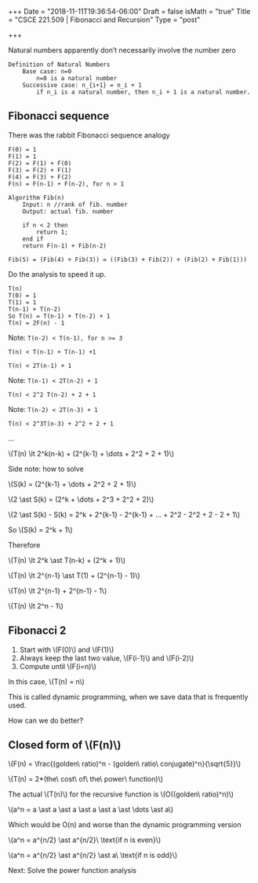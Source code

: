 +++
Date = "2018-11-11T19:36:54-06:00"
Draft = false
isMath = "true"
Title = "CSCE 221.509 | Fibonacci and Recursion"
Type = "post"

+++

Natural numbers apparently don’t necessarily involve the number zero

```pseudocode
Definition of Natural Numbers
	Base case: n=0
		n=0 is a natural number
	Successive case: n_{i+1} = n_i + 1
		if n_i is a natural number, then n_i + 1 is a natural number.
```

## Fibonacci sequence

There was the rabbit Fibonacci sequence analogy

```pseudocode
F(0) = 1
F(1) = 1
F(2) = F(1) + F(0)
F(3) = F(2) + F(1)
F(4) = F(3) + F(2)
F(n) = F(n-1) + F(n-2), for n > 1
```

```pseudocode
Algorithm Fib(n)
	Input: n //rank of fib. number
	Output: actual fib. number

	if n < 2 then
		return 1;
	end if
	return F(n-1) + Fib(n-2)
```

`Fib(5) = (Fib(4) + Fib(3)) = ((Fib(3) + Fib(2)) + (Fib(2) + Fib(1)))`

Do the analysis to speed it up.

```
T(n)
T(0) = 1
T(1) = 1
T(n-1) + T(n-2)
So T(n) = T(n-1) + T(n-2) + 1
T(n) = 2F(n) - 1
```

Note: `T(n-2) < T(n-1), for n >= 3`

`T(n) < T(n-1) + T(n-1) +1`

`T(n) < 2T(n-1) + 1`

Note: `T(n-1) < 2T(n-2) + 1`

`T(n) < 2^2 T(n-2) + 2 + 1`

Note: `T(n-2) < 2T(n-3) + 1`

`T(n) < 2^3T(n-3) + 2^2 + 2 + 1`

…

\\(T(n) \lt 2^k(n-k) + (2^{k-1} + \dots + 2^2 + 2 + 1)\\)

Side note: how to solve

\\(S(k) = (2^{k-1} + \dots + 2^2 + 2 + 1)\\)

\\(2 \ast S(k) = (2^k + \dots + 2^3 + 2^2 + 2)\\)

\\(2 \ast S(k) - S(k) = 2^k + 2^{k-1} - 2^{k-1} + … + 2^2 - 2^2 + 2 - 2 + 1\\)

So \\(S(k) = 2^k + 1\\)

Therefore

\\(T(n) \lt 2^k \ast T(n-k) + (2^k + 1)\\)

\\(T(n) \lt 2^{n-1} \ast T(1) + (2^{n-1} - 1)\\)

\\(T(n) \lt 2^{n-1} + 2^{n-1} - 1\\)

\\(T(n) \lt 2^n - 1\\)

## Fibonacci 2

1. Start with \\(F(0)\\) and \\(F(1)\\)
2. Always keep the last two value, \\(F(i-1)\\) and \\(F(i-2)\\)
3. Compute until \\(F(i=n)\\)

In this case, \\(T(n) = n\\)

This is called dynamic programming, when we save data that is frequently used.

How can we do better?

## Closed form of \\(F(n)\\)

\\\(F(n) = \frac{(golden\ ratio)^n - (golden\ ratio\ conjugate)^n}{\sqrt{5}}\\\)

\\\(T(n) = 2\*(the\ cost\ of\ the\ power\ function)\\\)

The actual \\(T(n)\\) for the recursive function is \\(O((golden\ ratio)^n)\\)

\\\(a^n = a \ast a \ast a \ast a \ast a \ast \dots \ast a\\\)

Which would be O(n) and worse than the dynamic programming version

\\\(a^n = a^{n/2} \ast a^{n/2}\ \\text{if n is even}\\\)

\\\(a^n = a^{n/2} \ast a^{n/2} \ast a\ \\text{if n is odd}\\\)

Next: Solve the power function analysis
